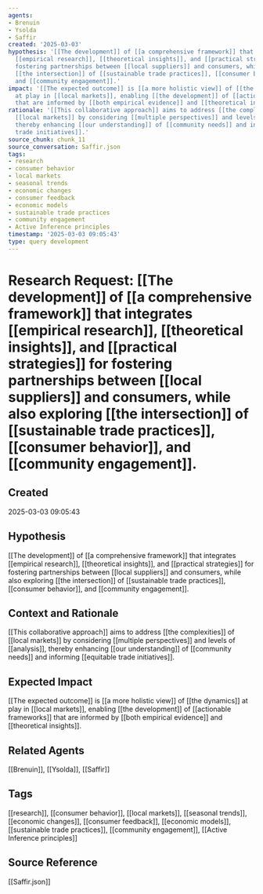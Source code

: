 ```yaml
---
agents:
- Brenuin
- Ysolda
- Saffir
created: '2025-03-03'
hypothesis: '[[The development]] of [[a comprehensive framework]] that integrates
  [[empirical research]], [[theoretical insights]], and [[practical strategies]] for
  fostering partnerships between [[local suppliers]] and consumers, while also exploring
  [[the intersection]] of [[sustainable trade practices]], [[consumer behavior]],
  and [[community engagement]].'
impact: '[[The expected outcome]] is [[a more holistic view]] of [[the dynamics]]
  at play in [[local markets]], enabling [[the development]] of [[actionable frameworks]]
  that are informed by [[both empirical evidence]] and [[theoretical insights]].'
rationale: '[[This collaborative approach]] aims to address [[the complexities]] of
  [[local markets]] by considering [[multiple perspectives]] and levels of [[analysis]],
  thereby enhancing [[our understanding]] of [[community needs]] and informing [[equitable
  trade initiatives]].'
source_chunk: chunk_11
source_conversation: Saffir.json
tags:
- research
- consumer behavior
- local markets
- seasonal trends
- economic changes
- consumer feedback
- economic models
- sustainable trade practices
- community engagement
- Active Inference principles
timestamp: '2025-03-03 09:05:43'
type: query development
---
```


# Research Request: [[The development]] of [[a comprehensive framework]] that integrates [[empirical research]], [[theoretical insights]], and [[practical strategies]] for fostering partnerships between [[local suppliers]] and consumers, while also exploring [[the intersection]] of [[sustainable trade practices]], [[consumer behavior]], and [[community engagement]].

## Created
2025-03-03 09:05:43

## Hypothesis
[[The development]] of [[a comprehensive framework]] that integrates [[empirical research]], [[theoretical insights]], and [[practical strategies]] for fostering partnerships between [[local suppliers]] and consumers, while also exploring [[the intersection]] of [[sustainable trade practices]], [[consumer behavior]], and [[community engagement]].

## Context and Rationale
[[This collaborative approach]] aims to address [[the complexities]] of [[local markets]] by considering [[multiple perspectives]] and levels of [[analysis]], thereby enhancing [[our understanding]] of [[community needs]] and informing [[equitable trade initiatives]].

## Expected Impact
[[The expected outcome]] is [[a more holistic view]] of [[the dynamics]] at play in [[local markets]], enabling [[the development]] of [[actionable frameworks]] that are informed by [[both empirical evidence]] and [[theoretical insights]].

## Related Agents
[[Brenuin]], [[Ysolda]], [[Saffir]]

## Tags
[[research]], [[consumer behavior]], [[local markets]], [[seasonal trends]], [[economic changes]], [[consumer feedback]], [[economic models]], [[sustainable trade practices]], [[community engagement]], [[Active Inference principles]]

## Source Reference
[[Saffir.json]]
